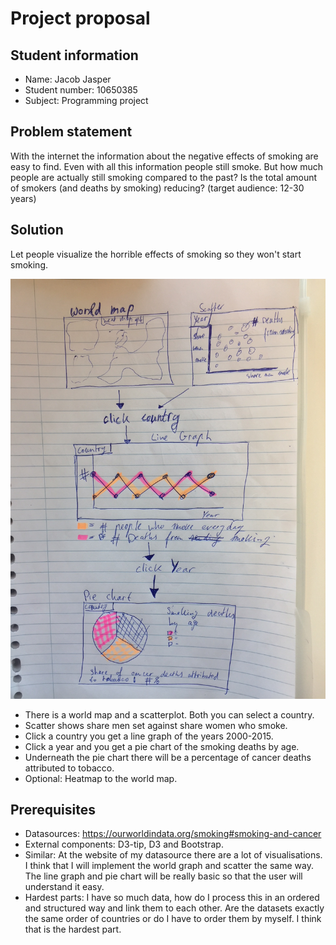 # Project proposal


## Student information
- Name: Jacob Jasper
- Student number: 10650385
- Subject: Programming project

## Problem statement

 With the internet the information about the negative effects of smoking are
 easy to find. Even with all this information people still smoke. But how
 much people are actually still smoking compared to the past? Is the total amount
 of smokers (and deaths by smoking) reducing? (target audience: 12-30 years)

## Solution

Let people visualize the horrible effects of smoking so they won't start smoking.

![](doc/sketsch.png)

- There is a world map and a scatterplot. Both you can select a country.
- Scatter shows share men set against share women who smoke.
- Click a country you get a line graph of the years 2000-2015.
- Click a year and you get a pie chart of the smoking deaths by age.
- Underneath the pie chart there will be a percentage of cancer deaths attributed
to tobacco.
- Optional: Heatmap to the world map.


## Prerequisites

- Datasources: https://ourworldindata.org/smoking#smoking-and-cancer
- External components: D3-tip, D3 and Bootstrap.
- Similar: At the website of my datasource there are a lot of visualisations. I think
that I will implement the world graph and scatter the same way. The line graph and
pie chart will be really basic so that the user will understand it easy.
- Hardest parts: I have so much data, how do I process this in an ordered and
structured way and link them to each other. Are the datasets exactly the same order
of countries or do I have to order them by myself. I think that is the hardest part.
